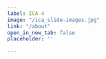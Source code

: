 ```yaml
---
label: ICA 4
image: "/ica_slide-images.jpg"
link: "/about"
open_in_new_tab: false
placeholder: ''

---
```


